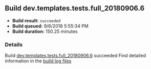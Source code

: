 ## Build dev.templates.tests.full_20180906.6
- **Build result:** `succeeded`
- **Build queued:** 9/6/2018 5:55:34 PM
- **Build duration:** 150.25 minutes
### Details
Build [dev.templates.tests.full_20180906.6](https://winappstudio.visualstudio.com/web/build.aspx?pcguid=a4ef43be-68ce-4195-a619-079b4d9834c2&builduri=vstfs%3a%2f%2f%2fBuild%2fBuild%2f26220) succeeded
Find detailed information in the [build log files](https://uwpctdiags.blob.core.windows.net/buildlogs/dev.templates.tests.full_20180906.6_logs.zip)
